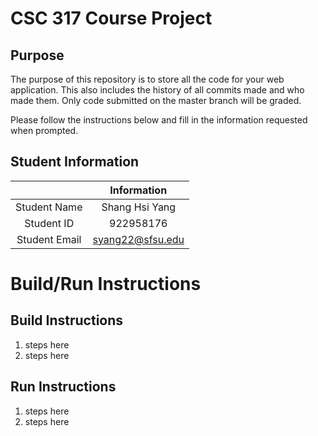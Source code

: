 # CSC 317 Course Project

## Purpose

The purpose of this repository is to store all the code for your web application. This also includes the history of all commits made and who made them. Only code submitted on the master branch will be graded.

Please follow the instructions below and fill in the information requested when prompted.

## Student Information

|               | Information   |
|:-------------:|:-------------:|
| Student Name  | Shang Hsi Yang    |
| Student ID    | 922958176       |
| Student Email | syang22@sfsu.edu    |



# Build/Run Instructions

## Build Instructions
1. steps here
2. steps here

## Run Instructions
1. steps here
2. steps here 

